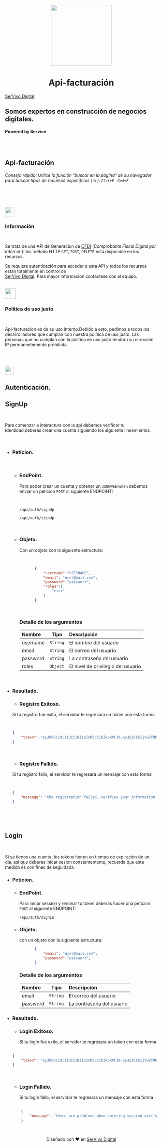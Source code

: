 
 
 <div align="center">
<img width="200px"  src="https://i.postimg.cc/d3Q1754H/logo-servivo-r-copia-copia-04-copia.png" />

# Api-facturación 
</div>


[SerVivo Digital](https://Servivo.digital)
## Somos expertos en construcción de negocios digitales.

#### Powered by Service

<br>
<br>

## Api-facturación

######  Consejo rápido:‎‎ Utilice la función "buscar en la página" de su navegador para buscar tipos de recursos específicos ( o ).‎ `Ctrl+F `   `Cmd+F`
‎

<br>
<div align="">
<img width="30px"  src="https://image.flaticon.com/icons/png/512/1076/1076337.png" />
</div>

### Información‎

<br>

Se trata de una API ‎‎de Generacion de 
[CFDI](https://www.cfdi.org.mx/#:~:text=Un%20CFDI%20es%20una%20Factura%20Electr%C3%B3nica%20que%20es,y%20es%20utilizado%20como%20un%20comprobante%20fiscal%20digital.) (_Comprobante Fiscal Digital por Internet_ ):‎‎ los método HTTP `GET`, `POST`, `DELETE`  está disponible en los recursos.‎

‎Se requiere autenticación para acceder a esta API y todos los recursos están totalmente en control de  
[SerVivo Digital](https://Servivo.digital). Para mayor informacion contactese con el equipo.
<br>

<br>
<div align="">
<img width="35px"  src="https://image.flaticon.com/icons/png/512/4252/4252292.png" />
</div>

### Política de uso justo‎

<br>

Api-facturacion es de su uso interno.Debido a esto, pedimos a todos los desarrolladores que cumplan con nuestra política de uso justo. Las personas que no cumplan con la política de uso justo tendrán su dirección IP permanentemente prohibida.‎

<br><br>

<div align="">
<img width="29px"  src="https://image.flaticon.com/icons/png/512/595/595759.png" />
</div>


## **Autenticación.**


## SignUp 

<br>

Para comenzar a interactura con la api debemos verificar tu identidad,deberas crear una cuenta siguiendo los siguiente lineamientos.

<br>

- ### **Peticion.** 

    <br>

    -   ### EndPoint.

        Para poder crear un cuenta y obtener un `JSONWebToken` debemos enviar un peticion `POST` al siguiente ENDPOINT:

        <br>

        ```curl
        /api/auth/signUp
        ```

        ```http
        /api/auth/signUp
        ```
        <br>

    -   ### Objeto.
        
         Con un objeto con la siguiente estructura: 
         
         <br>
         
         ```json
                {
                    "username":"USERNAME",
                    "email": "user@mail.com",
                    "password":"password",
                    "roles":[
                        "user"
                    ]
                }
         ``` 

        <br>

        ### Detalle de los argumentos 
        | Nombre | Tipo   | Descripción |
        |:-----  |:--------:|:------|
        | username  | `String` | El nombre del usuario |
        | email     | `String` | El correo del usuario |
        | password  | `String` | La contraseña del usuario|
        | roles     | `Object` | El nivel de privilegio del usuario|

        <br>

- ### **Resultado.**
    -  ### Registro Exitoso.
    Si tu registro fue exito, el servidor te regresara un token con esta forma

    <br>

    ```json
    {
        "token": "eyJhbGciOiJIUzI1NiIsInR5cCI6IkpXVCJ9.eyJpZCI6IjYwZTRhMmU4ZTA0NTllNDFhMDFjZWM2NyIsImlhdCI6MTYyNTU5NjY0OCwiZXhwIjoxNjI1NjgzMDQ4fQ.56-59Wenzd471-Be32f6MAXzjiMXbvMToq0cFFJhL-0"
    }
    ``` 

    <br>

    -  ### Registro Fallido.
     Si tu registro fallo, el servidor te regresara un mensaje con esta forma

    <br>

    ```json
    {
        "message": "the registration failed, verifies your information and tries again"
    }
    ``` 

    <br>




<br>

## Login 

<br>

 Si ya tienes una cuenta, los tokens tienen un tiempo de expiracion de un dia, asi que deberas inicar sesion constantemente, recuerda que esta medida es con fines de seguidada.

- ### **Peticion.** 

    -   ### EndPoint.
         Para inicar session y renovar tu token deberas hacer una peticion `POST` al siguiente ENDPOINT:

        ```http
        /api/auth/signIn
        ```
    -   ### Objeto.
        
         con un objeto con la siguiente estructura: 
         ```json
                {
                    "email": "user@mail.com",
                    "password":"password",
                }
         ``` 
         ### Detalle de los argumentos 
        | Nombre | Tipo   | Descripción |
        |:-----  |:--------:|:------|
        | email     | `String` | El correo del usuario |
        | password  | `String` | La contraseña del usuario|


- ### **Resultado.**
    -  ### Login Exitoso.
        Si tu login fue exito, el servidor te regresara un token con esta forma

    <br>

    ```json
    {
        "token": "eyJhbGciOiJIUzI1NiIsInR5cCI6IkpXVCJ9.eyJpZCI6IjYwZTRhMmU4ZTA0NTllNDFhMDFjZWM2NyIsImlhdCI6MTYyNTU5NjY0OCwiZXhwIjoxNjI1NjgzMDQ4fQ.56-59Wenzd471-Be32f6MAXzjiMXbvMToq0cFFJhL-0"
    }
    ``` 

    <br>

    -  ### Login Fallido.
        Si tu login fallo, el servidor te regresara un mensaje con esta forma

    <br>

    ```json
        {
            "message": "there are problems when entering session verify your information and do it again"
        }
    ``` 

    <br>






<div align="center">

Diseñado con ♥️ en [SerVivo Digital](https://Servivo.digital)
<div>

